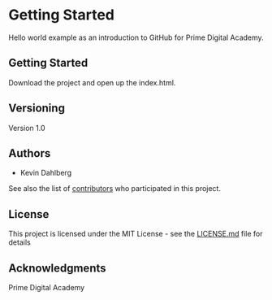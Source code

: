# Getting Started

Hello world example as an introduction to GitHub for Prime Digital Academy.

## Getting Started

Download the project and open up the index.html.

## Versioning

Version 1.0

## Authors

* Kevin Dahlberg

See also the list of [contributors](https://github.com/your/project/contributors) who participated in this project.

## License

This project is licensed under the MIT License - see the [LICENSE.md](LICENSE.md) file for details

## Acknowledgments

Prime Digital Academy
